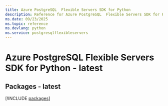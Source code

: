 ```yaml
---
title: Azure PostgreSQL  Flexible Servers SDK for Python
description: Reference for Azure PostgreSQL  Flexible Servers SDK for Python
ms.date: 09/23/2025
ms.topic: reference
ms.devlang: python
ms.service: postgresqlflexibleservers
---
```

# Azure PostgreSQL  Flexible Servers SDK for Python - latest
## Packages - latest
[!INCLUDE [packages](postgresql--flexible-servers-index.md)]